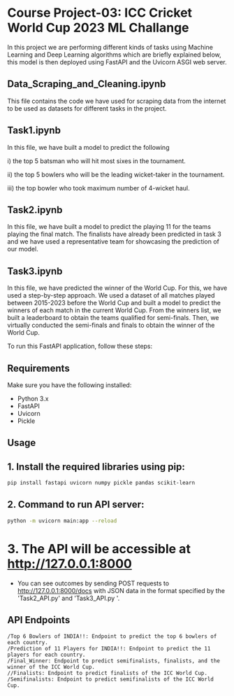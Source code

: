 # Course Project-03: ICC Cricket World Cup 2023 ML Challange

In this project we are performing different kinds of tasks using Machine Learning and Deep Learning algorithms which are briefly explained below, this model is then deployed using FastAPI and the Uvicorn ASGI web server.

## Data_Scraping_and_Cleaning.ipynb

This file contains the code we have used for scraping data from the internet to be used as datasets for different tasks in the project.

## Task1.ipynb

In this file, we have built a model to predict the following

i) the top 5 batsman who will hit most sixes in the tournament.

ii) the top 5 bowlers who will be the leading wicket-taker in the tournament.

iii) the top bowler who took maximum number of 4-wicket haul.

## Task2.ipynb

In this file, we have built a model to predict the playing 11 for the teams playing the final match. The finalists have already been predicted in task 3 and we have used a representative team for showcasing the prediction of our model.

## Task3.ipynb

In this file, we have predicted the winner of the World Cup. For this, we have used a step-by-step approach. We used a dataset of all matches played between 2015-2023 before the World Cup and built a model to predict the winners of each match in the current World Cup. From the winners list, we built a leaderboard to obtain the teams qualified for semi-finals. Then, we virtually conducted the semi-finals and finals to obtain the winner of the World Cup.

To run this FastAPI application, follow these steps:

## Requirements

Make sure you have the following installed:

- Python 3.x
- FastAPI
- Uvicorn
- Pickle

## Usage

## 1. Install the required libraries using pip:
```bash 
pip install fastapi uvicorn numpy pickle pandas scikit-learn
```

## 2. Command to run API server:
```bash
python -m uvicorn main:app --reload
```

# 3. The API will be accessible at http://127.0.0.1:8000
- You can see outcomes by sending POST requests to http://127.0.0.1:8000/docs with JSON data in the format specified by the 'Task2_API.py' and 'Task3_API.py '.

## API Endpoints
```
/Top 6 Bowlers of INDIA!!: Endpoint to predict the top 6 bowlers of each country.
/Prediction of 11 Players for INDIA!!: Endpoint to predict the 11 players for each country.
/Final_Winner: Endpoint to predict semifinalists, finalists, and the winner of the ICC World Cup.
//Finalists: Endpoint to predict finalists of the ICC World Cup.
/Semifinalists: Endpoint to predict semifinalists of the ICC World Cup.
```
